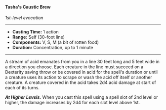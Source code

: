 #### Tasha's Caustic Brew
*1st-level evocation*
___
- **Casting Time:** 1 action
- **Range:** Self (30-foot line)
- **Components:** V, S, M (a bit of rotten food)
- **Duration:** Concentration, up to 1 minute
---
A stream of acid emanates from you in a line 30 feet long and 5 feet wide in a direction you choose. Each creature in the line must succeed on a Dexterity saving throw or be covered in acid for the spell's duration or until a creature uses its action to scrape or wash the acid off itself or another creature. A creature covered in the acid takes 2d4 acid damage at start of each of its turns.

***At Higher Levels.*** When you cast this spell using a spell slot of 2nd level or higher, the damage increases by 2d4 for each slot level above 1st.